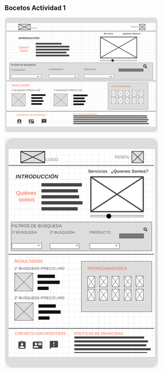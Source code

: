 ## Bocetos Actividad 1

![imagen](./BocetoEscritorioAvanzadoAitana.png)

![imagen](./BocetoMovilAvanzadoAitana.png)
